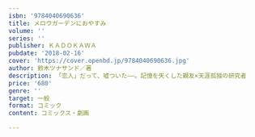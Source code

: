 ```yaml
---
isbn: '9784040690636'
title: メロウガーデンにおやすみ
volume: ''
series: ''
publisher: ＫＡＤＯＫＡＷＡ
pubdate: '2018-02-16'
cover: 'https://cover.openbd.jp/9784040690636.jpg'
author: 鈴木ツナサンド／著
description: 「恋人」だって、嘘ついた――。記憶を失くした親友×天涯孤独の研究者
price: '680'
genre: ''
target: 一般
format: コミック
content: コミックス・劇画

---
```

